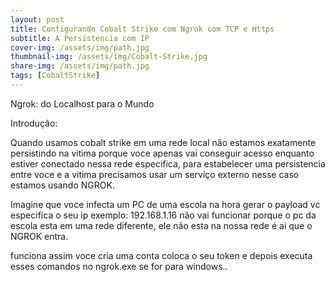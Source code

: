 ```yaml
---
layout: post
title: Configurando Cobalt Strike com Ngrok com TCP e Https
subtitle: A Persistencia com IP
cover-img: /assets/img/path.jpg
thumbnail-img: /assets/img/Cobalt-Strike.jpg
share-img: /assets/img/path.jpg
tags: [CobaltStrike]
---
```


Ngrok: do Localhost para o Mundo

Introdução:

Quando usamos cobalt strike em uma rede local não estamos exatamente persistindo na vitima porque voce apenas vai conseguir acesso enquanto estiver conectado nessa rede especifica,
para estabelecer uma persistencia entre voce e a vitima precisamos usar um serviço externo nesse caso estamos usando NGROK.

Imagine que voce infecta um PC de uma escola na hora gerar o payload vc especifica o seu ip exemplo: 192.168.1.16 não vai funcionar porque o pc da escola esta em uma rede diferente,
ele não esta na nossa rede é ai que o NGROK entra.

funciona assim voce cria uma conta coloca o seu token e depois executa esses comandos no ngrok.exe se for para windows..












